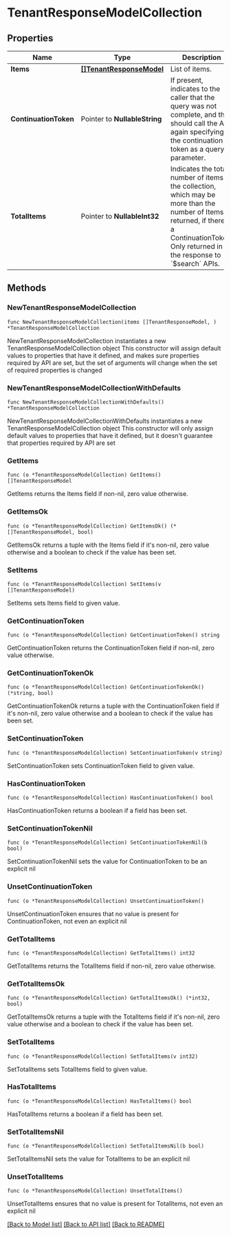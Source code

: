 # TenantResponseModelCollection

## Properties

Name | Type | Description | Notes
------------ | ------------- | ------------- | -------------
**Items** | [**[]TenantResponseModel**](TenantResponseModel.md) | List of items. | 
**ContinuationToken** | Pointer to **NullableString** | If present, indicates to the caller that the query was not complete, and they should call the API again specifying the continuation token as a query parameter. | [optional] 
**TotalItems** | Pointer to **NullableInt32** | Indicates the total number of items in the collection, which may be more than the number of Items returned, if there is a ContinuationToken.  Only returned in the response to &#x60;$search&#x60; APIs. | [optional] 

## Methods

### NewTenantResponseModelCollection

`func NewTenantResponseModelCollection(items []TenantResponseModel, ) *TenantResponseModelCollection`

NewTenantResponseModelCollection instantiates a new TenantResponseModelCollection object
This constructor will assign default values to properties that have it defined,
and makes sure properties required by API are set, but the set of arguments
will change when the set of required properties is changed

### NewTenantResponseModelCollectionWithDefaults

`func NewTenantResponseModelCollectionWithDefaults() *TenantResponseModelCollection`

NewTenantResponseModelCollectionWithDefaults instantiates a new TenantResponseModelCollection object
This constructor will only assign default values to properties that have it defined,
but it doesn't guarantee that properties required by API are set

### GetItems

`func (o *TenantResponseModelCollection) GetItems() []TenantResponseModel`

GetItems returns the Items field if non-nil, zero value otherwise.

### GetItemsOk

`func (o *TenantResponseModelCollection) GetItemsOk() (*[]TenantResponseModel, bool)`

GetItemsOk returns a tuple with the Items field if it's non-nil, zero value otherwise
and a boolean to check if the value has been set.

### SetItems

`func (o *TenantResponseModelCollection) SetItems(v []TenantResponseModel)`

SetItems sets Items field to given value.


### GetContinuationToken

`func (o *TenantResponseModelCollection) GetContinuationToken() string`

GetContinuationToken returns the ContinuationToken field if non-nil, zero value otherwise.

### GetContinuationTokenOk

`func (o *TenantResponseModelCollection) GetContinuationTokenOk() (*string, bool)`

GetContinuationTokenOk returns a tuple with the ContinuationToken field if it's non-nil, zero value otherwise
and a boolean to check if the value has been set.

### SetContinuationToken

`func (o *TenantResponseModelCollection) SetContinuationToken(v string)`

SetContinuationToken sets ContinuationToken field to given value.

### HasContinuationToken

`func (o *TenantResponseModelCollection) HasContinuationToken() bool`

HasContinuationToken returns a boolean if a field has been set.

### SetContinuationTokenNil

`func (o *TenantResponseModelCollection) SetContinuationTokenNil(b bool)`

 SetContinuationTokenNil sets the value for ContinuationToken to be an explicit nil

### UnsetContinuationToken
`func (o *TenantResponseModelCollection) UnsetContinuationToken()`

UnsetContinuationToken ensures that no value is present for ContinuationToken, not even an explicit nil
### GetTotalItems

`func (o *TenantResponseModelCollection) GetTotalItems() int32`

GetTotalItems returns the TotalItems field if non-nil, zero value otherwise.

### GetTotalItemsOk

`func (o *TenantResponseModelCollection) GetTotalItemsOk() (*int32, bool)`

GetTotalItemsOk returns a tuple with the TotalItems field if it's non-nil, zero value otherwise
and a boolean to check if the value has been set.

### SetTotalItems

`func (o *TenantResponseModelCollection) SetTotalItems(v int32)`

SetTotalItems sets TotalItems field to given value.

### HasTotalItems

`func (o *TenantResponseModelCollection) HasTotalItems() bool`

HasTotalItems returns a boolean if a field has been set.

### SetTotalItemsNil

`func (o *TenantResponseModelCollection) SetTotalItemsNil(b bool)`

 SetTotalItemsNil sets the value for TotalItems to be an explicit nil

### UnsetTotalItems
`func (o *TenantResponseModelCollection) UnsetTotalItems()`

UnsetTotalItems ensures that no value is present for TotalItems, not even an explicit nil

[[Back to Model list]](../README.md#documentation-for-models) [[Back to API list]](../README.md#documentation-for-api-endpoints) [[Back to README]](../README.md)


